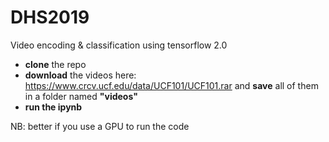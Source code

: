 # DHS2019
Video encoding &amp; classification using tensorflow 2.0 

- **clone** the repo
- **download** the videos here: https://www.crcv.ucf.edu/data/UCF101/UCF101.rar and **save** all of them in a folder named **"videos"**
- **run the ipynb** 

NB: better if you use a GPU to run the code
